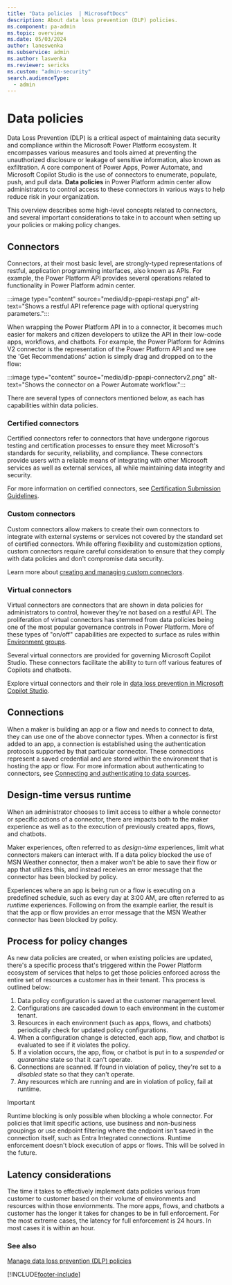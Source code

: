 ```yaml
---
title: "Data policies  | MicrosoftDocs"
description: About data loss prevention (DLP) policies.
ms.component: pa-admin
ms.topic: overview
ms.date: 05/03/2024
author: laneswenka
ms.subservice: admin
ms.author: laswenka
ms.reviewer: sericks
ms.custom: "admin-security"
search.audienceType: 
  - admin
---
```

# Data policies 
Data Loss Prevention (DLP) is a critical aspect of maintaining data security and compliance within the Microsoft Power Platform ecosystem. It encompasses various measures and tools aimed at preventing the unauthorized disclosure or leakage of sensitive information, also known as exfiltration.  A core component of Power Apps, Power Automate, and Microsoft Copilot Studio is the use of connectors to enumerate, populate, push, and pull data.  **Data policies** in Power Platform admin center allow administrators to control access to these connectors in various ways to help reduce risk in your organization.

This overview describes some high-level concepts related to connectors, and several important considerations to take in to account when setting up your policies or making policy changes. 

## Connectors
Connectors, at their most basic level, are strongly-typed representations of restful, application programming interfaces, also known as APIs.  For example, the Power Platform API provides several operations related to functionality in Power Platform admin center.

:::image type="content" source="media/dlp-ppapi-restapi.png" alt-text="Shows a restful API reference page with optional querystring parameters.":::

When wrapping the Power Platform API in to a connector, it becomes much easier for makers and citizen developers to utilize the API in their low-code apps, workflows, and chatbots. For example, the Power Platform for Admins V2 connector is the representation of the Power Platform API and we see the 'Get Recommendations' action is simply drag and dropped on to the flow:

:::image type="content" source="media/dlp-ppapi-connectorv2.png" alt-text="Shows the connector on a Power Automate workflow.":::

There are several types of connectors mentioned below, as each has capabilities within data policies.

### Certified connectors
Certified connectors refer to connectors that have undergone rigorous testing and certification processes to ensure they meet Microsoft's standards for security, reliability, and compliance. These connectors provide users with a reliable means of integrating with other Microsoft services as well as external services, all while maintaining data integrity and security.

For more information on certified connectors, see [Certification Submission Guidelines](/connectors/custom-connectors/submit-certification).

### Custom connectors
Custom connectors allow makers to create their own connectors to integrate with external systems or services not covered by the standard set of certified connectors. While offering flexibility and customization options, custom connectors require careful consideration to ensure that they comply with data policies and don't compromise data security.

Learn more about [creating and managing custom connectors](/connectors/custom-connectors).

### Virtual connectors
Virtual connectors are connectors that are shown in data policies for administrators to control, however they're not based on a restful API. The proliferation of virtual connectors has stemmed from data policies being one of the most popular governance controls in Power Platform. More of these types of "on/off" capabilities are expected to surface as rules within [Environment groups](/power-platform/admin/environment-groups).

Several virtual connectors are provided for governing Microsoft Copilot Studio. These connectors facilitate the ability to turn off various features of Copilots and chatbots.

Explore virtual connectors and their role in [data loss prevention in Microsoft Copilot Studio](/microsoft-copilot-studio/admin-data-loss-prevention).

## Connections 
When a maker is building an app or a flow and needs to connect to data, they can use one of the above connector types.  When a connector is first added to an app, a connection is established using the authentication protocols supported by that particular connector.  These connections represent a saved credential and are stored within the environment that is hosting the app or flow.  For more information about authenticating to connectors, see [Connecting and authenticating to data sources](/power-platform/admin/security/connect-data-sources).

## Design-time versus runtime
When an administrator chooses to limit access to either a whole connector or specific actions of a connector, there are impacts both to the maker experience as well as to the execution of previously created apps, flows, and chatbots.

Maker experiences, often referred to as *design-time* experiences, limit what connectors makers can interact with. If a data policy blocked the use of MSN Weather connector, then a maker won't be able to save their flow or app that utilizes this, and instead receives an error message that the connector has been blocked by policy.  

Experiences where an app is being run or a flow is executing on a predefined schedule, such as every day at 3:00 AM, are often referred to as *runtime* experiences. Following on from the example earlier, the result is that the app or flow provides an error message that the MSN Weather connector has been blocked by policy.

## Process for policy changes
As new data policies are created, or when existing policies are updated, there's a specific process that's triggered within the Power Platform ecosystem of services that helps to get those policies enforced across the entire set of resources a customer has in their tenant. This process is outlined below:

1. Data policy configuration is saved at the customer management level.
2. Configurations are cascaded down to each environment in the customer tenant.
3. Resources in each environment (such as apps, flows, and chatbots) periodically check for updated policy configurations.
4. When a configuration change is detected, each app, flow, and chatbot is evaluated to see if it violates the policy.
5. If a violation occurs, the app, flow, or chatbot is put in to a _suspended_ or _quarantine_ state so that it can't operate.
6. Connections are scanned. If found in violation of policy, they're set to a _disabled_ state so that they can't operate.
7. Any resources which are running and are in violation of policy, fail at runtime.  

> [!Important]
> Runtime blocking is only possible when blocking a whole connector. For policies that limit specific actions, use business and non-business groupings or use endpoint filtering where the endpoint isn't saved in the connection itself, such as Entra Integrated connections. Runtime enforcement doesn't block execution of apps or flows. This will be solved in the future.

## Latency considerations
The time it takes to effectively implement data policies various from customer to customer based on their volume of environments and resources within those enviornments. The more apps, flows, and chatbots a customer has the longer it takes for changes to be in full enforcement. For the most extreme cases, the latency for full enforcement is 24 hours. In most cases it is within an hour.

### See also

[Manage data loss prevention (DLP) policies](prevent-data-loss.md) <br />

[!INCLUDE[footer-include](../includes/footer-banner.md)]
